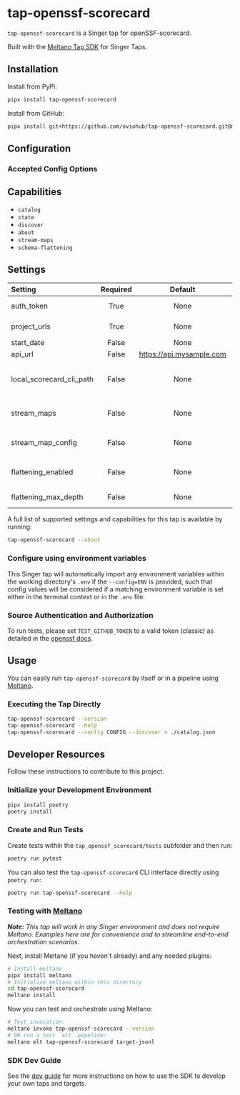 # tap-openssf-scorecard

`tap-openssf-scorecard` is a Singer tap for openSSF-scorecard.

Built with the [Meltano Tap SDK](https://sdk.meltano.com) for Singer Taps.

## Installation

Install from PyPi:

```bash
pipx install tap-openssf-scorecard
```

Install from GitHub:

```bash
pipx install git+https://github.com/oviohub/tap-openssf-scorecard.git@main
```

## Configuration

### Accepted Config Options

## Capabilities

* `catalog`
* `state`
* `discover`
* `about`
* `stream-maps`
* `schema-flattening`

## Settings

| Setting             | Required | Default | Description |
|:--------------------|:--------:|:-------:|:------------|
| auth_token          | True     | None    | The token to authenticate against the API service |
| project_urls        | True     | None    | Project urls (eg. https://github.com/meltano/sdk) |
| start_date          | False    | None    | The earliest record date to sync |
| api_url             | False    | https://api.mysample.com | The url for the API service |
| local_scorecard_cli_path| False| None    | Path to your locally installed version of the scorecard CLI. The tap uses a docker version by default. |
| stream_maps         | False    | None    | Config object for stream maps capability. For more information check out [Stream Maps](https://sdk.meltano.com/en/latest/stream_maps.html). |
| stream_map_config   | False    | None    | User-defined config values to be used within map expressions. |
| flattening_enabled  | False    | None    | 'True' to enable schema flattening and automatically expand nested properties. |
| flattening_max_depth| False    | None    | The max depth to flatten schemas. |

A full list of supported settings and capabilities for this
tap is available by running:

```bash
tap-openssf-scorecard --about
```

### Configure using environment variables

This Singer tap will automatically import any environment variables within the working directory's
`.env` if the `--config=ENV` is provided, such that config values will be considered if a matching
environment variable is set either in the terminal context or in the `.env` file.

### Source Authentication and Authorization

To run tests, please set `TEST_GITHUB_TOKEN` to a valid token (classic) as detailed in the
[openssf docs](https://github.com/ossf/scorecard/blob/main/README.md#authentication).

## Usage

You can easily run `tap-openssf-scorecard` by itself or in a pipeline using [Meltano](https://meltano.com/).

### Executing the Tap Directly

```bash
tap-openssf-scorecard --version
tap-openssf-scorecard --help
tap-openssf-scorecard --config CONFIG --discover > ./catalog.json
```

## Developer Resources

Follow these instructions to contribute to this project.

### Initialize your Development Environment

```bash
pipx install poetry
poetry install
```

### Create and Run Tests

Create tests within the `tap_openssf_scorecard/tests` subfolder and
  then run:

```bash
poetry run pytest
```

You can also test the `tap-openssf-scorecard` CLI interface directly using `poetry run`:

```bash
poetry run tap-openssf-scorecard --help
```

### Testing with [Meltano](https://www.meltano.com)

_**Note:** This tap will work in any Singer environment and does not require Meltano.
Examples here are for convenience and to streamline end-to-end orchestration scenarios._

Next, install Meltano (if you haven't already) and any needed plugins:

```bash
# Install meltano
pipx install meltano
# Initialize meltano within this directory
cd tap-openssf-scorecard
meltano install
```

Now you can test and orchestrate using Meltano:

```bash
# Test invocation:
meltano invoke tap-openssf-scorecard --version
# OR run a test `elt` pipeline:
meltano elt tap-openssf-scorecard target-jsonl
```

### SDK Dev Guide

See the [dev guide](https://sdk.meltano.com/en/latest/dev_guide.html) for more instructions on how to use the SDK to
develop your own taps and targets.
